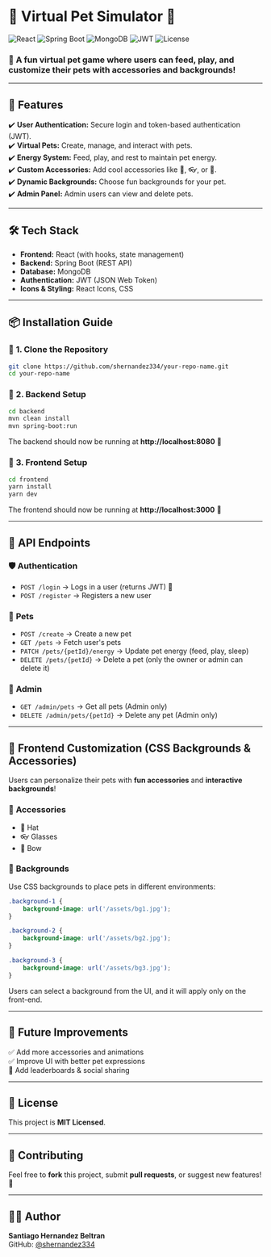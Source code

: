 # 🐾 Virtual Pet Simulator 🏡

![React](https://img.shields.io/badge/Frontend-React-blue?logo=react)
![Spring Boot](https://img.shields.io/badge/Backend-SpringBoot-green?logo=springboot)
![MongoDB](https://img.shields.io/badge/Database-MongoDB-brightgreen?logo=mongodb)
![JWT](https://img.shields.io/badge/Auth-JWT-red?logo=jsonwebtokens)
![License](https://img.shields.io/badge/License-MIT-yellow)

### 🌟 **A fun virtual pet game where users can feed, play, and customize their pets with accessories and backgrounds!**

---

## 🚀 Features
✔️ **User Authentication:** Secure login and token-based authentication (JWT).  
✔️ **Virtual Pets:** Create, manage, and interact with pets.  
✔️ **Energy System:** Feed, play, and rest to maintain pet energy.  
✔️ **Custom Accessories:** Add cool accessories like 🎩, 👓, or 🎀.  
✔️ **Dynamic Backgrounds:** Choose fun backgrounds for your pet.  
✔️ **Admin Panel:** Admin users can view and delete pets.

---

## 🛠 **Tech Stack**
- **Frontend:** React (with hooks, state management)
- **Backend:** Spring Boot (REST API)
- **Database:** MongoDB
- **Authentication:** JWT (JSON Web Token)
- **Icons & Styling:** React Icons, CSS

---

## 📦 **Installation Guide**
### 🔹 **1. Clone the Repository**
```sh
git clone https://github.com/shernandez334/your-repo-name.git
cd your-repo-name
```

### 🔹 **2. Backend Setup**
```sh
cd backend
mvn clean install
mvn spring-boot:run
```
The backend should now be running at **http://localhost:8080** 🚀

### 🔹 **3. Frontend Setup**
```sh
cd frontend
yarn install
yarn dev
```
The frontend should now be running at **http://localhost:3000** 🎨

---

## 🔗 **API Endpoints**

### 🛡️ **Authentication**
- `POST /login` → Logs in a user (returns JWT) 🔑
- `POST /register` → Registers a new user

### 🐾 **Pets**
- `POST /create` → Create a new pet
- `GET /pets` → Fetch user's pets
- `PATCH /pets/{petId}/energy` → Update pet energy (feed, play, sleep)
- `DELETE /pets/{petId}` → Delete a pet (only the owner or admin can delete it)

### 🛑 **Admin**
- `GET /admin/pets` → Get all pets (Admin only)
- `DELETE /admin/pets/{petId}` → Delete any pet (Admin only)

---

## 🎨 **Frontend Customization (CSS Backgrounds & Accessories)**
Users can personalize their pets with **fun accessories** and **interactive backgrounds**!

### 🎩 **Accessories**
- 🎩 Hat
- 👓 Glasses
- 🎀 Bow

### 🎨 **Backgrounds**
Use CSS backgrounds to place pets in different environments:
```css
.background-1 {
    background-image: url('/assets/bg1.jpg');
}

.background-2 {
    background-image: url('/assets/bg2.jpg');
}

.background-3 {
    background-image: url('/assets/bg3.jpg');
}
```
Users can select a background from the UI, and it will apply only on the front-end.

---

## 🚀 **Future Improvements**
✅ Add more accessories and animations  
✅ Improve UI with better pet expressions  
🚀 Add leaderboards & social sharing

---

## 📜 **License**
This project is **MIT Licensed**.

---

## 🤝 **Contributing**
Feel free to **fork** this project, submit **pull requests**, or suggest new features! 🎉

---

## 🧑‍💻 **Author**
**Santiago Hernandez Beltran**  
GitHub: [@shernandez334](https://github.com/shernandez334)  
